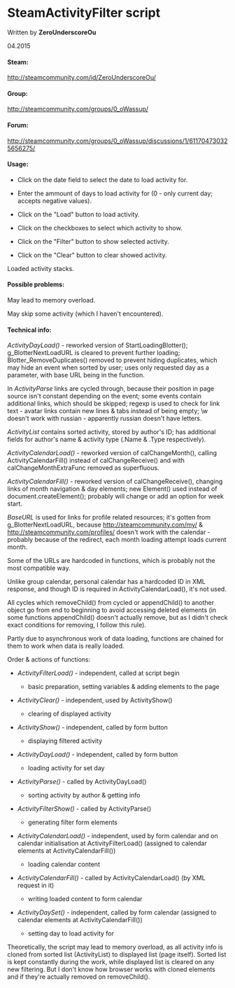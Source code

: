 # SteamActivityFilter script

Written by **ZeroUnderscoreOu**

04.2015

#### Steam:

http://steamcommunity.com/id/ZeroUnderscoreOu/

#### Group:

http://steamcommunity.com/groups/0_oWassup/

#### Forum:

http://steamcommunity.com/groups/0_oWassup/discussions/1/611704730325656275/



#### Usage:

- Click on the date field to select the date to load activity for.

- Enter the ammount of days to load activity for (0 - only current day; accepts negative values).

- Click on the "Load" button to load activity.

- Click on the checkboxes to select which activity to show.

- Click on the "Filter" button to show selected activity.

- Click on the "Clear" button to clear showed activity.

Loaded activity stacks.



#### Possible problems:

May lead to memory overload.

May skip some activity (which I haven't encountered).







#### Technical info:

*ActivityDayLoad()* - reworked version of StartLoadingBlotter(); g_BlotterNextLoadURL is cleared to prevent further loading; Blotter_RemoveDuplicates() removed to prevent hiding duplicates, which may hide an event when sorted by user; uses only requested day as a parameter, with base URL being in the function.

In *ActivityParse* links are cycled through, because their position in page source isn't constant depending on the event; some events contain additional links, which should be skipped; regexp is used to check for link text - avatar links contain new lines & tabs instead of being empty; \w doesn't work with russian - apparently russian doesn't have letters.

*ActivityList* contains sorted activity, stored by author's ID; has additional fields for author's name & activity type (.Name & .Type respectively).

*ActivityCalendarLoad()* - reworked version of calChangeMonth(), calling ActivityCalendarFill() instead of calChangeReceive() and with calChangeMonthExtraFunc removed as superfluous.

*ActivityCalendarFill()* - reworked version of calChangeReceive(), changing links of month navigation & day elements; new Element() used instead of document.createElement(); probably will change or add an option for week start.

*BaseURL* is used for links for profile related resources; it's gotten from g_BlotterNextLoadURL, because http://steamcommunity.com/my/ & http://steamcommunity.com/profiles/ doesn't work with the calendar - probably because of the redirect, each month loading attempt loads current month.

Some of the URLs are hardcoded in functions, which is probably not the most compatible way.

Unlike group calendar, personal calendar has a hardcoded ID in XML response, and though ID is required in ActivityCalendarLoad(), it's not used.

All cycles which removeChild() from cycled or appendChild() to another object go from end to beginning to avoid accessing deleted elements (in some functions appendChild() doesn't actually remove, but as I didn't check exact conditions for removing, I follow this rule).

Partly due to asynchronous work of data loading, functions are chained for them to work when data is really loaded.

Order & actions of functions:

- *ActivityFilterLoad()* - independent, called at script begin

	- basic preparation, setting variables & adding elements to the page

- *ActivityClear()* - independent, used by ActivityShow()

	- clearing of displayed activity

- *ActivityShow()* - independent, called by form button

	- displaying filtered activity

- *ActivityDayLoad()* - independent, called by form button

	- loading activity for set day

- *ActivityParse()* - called by ActivityDayLoad()

	- sorting activity by author & getting info

- *ActivityFilterShow()* - called by ActivityParse()

	- generating filter form elements

- *ActivityCalendarLoad()* - independent, used by form calendar and on calendar initialisation at ActivityFilterLoad() (assigned to calendar elements at ActivityCalendarFill())

	- loading calendar content

- *ActivityCalendarFill()* - called by ActivityCalendarLoad() (by XML request in it)

	- writing loaded content to form calendar

- *ActivityDaySet()* - independent, called by form calendar (assigned to calendar elements at ActivityCalendarFill())

	- setting day to load activity for

Theoretically, the script may lead to memory overload, as all activity info is cloned from sorted list (ActivityList) to displayed list (page itself). Sorted list is kept constantly during the work, while displayed list is cleared on any new filtering. But I don't know how browser works with cloned elements and if they're actually removed on removeChild().
